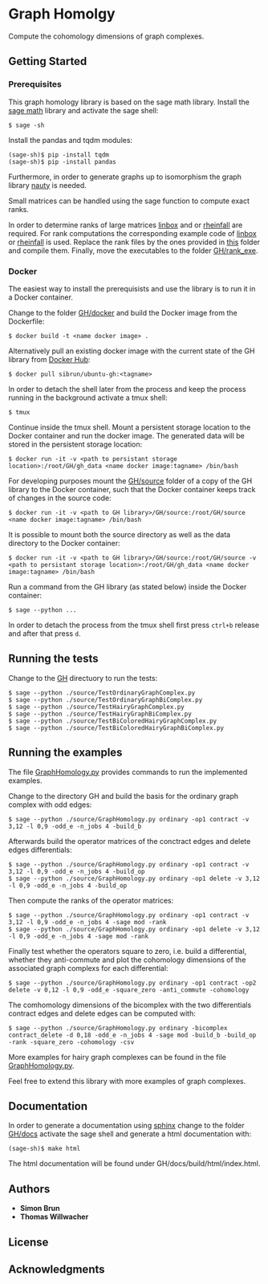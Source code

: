 # Graph Homolgy

Compute the cohomology dimensions of graph complexes.

## Getting Started

### Prerequisites
This graph homology library is based on the sage math library. Install the [sage math](http://www.sagemath.org) library and activate the sage shell:
```
$ sage -sh
```
Install the pandas and tqdm modules:
```
(sage-sh)$ pip -install tqdm
(sage-sh)$ pip -install pandas
```
Furthermore, in order to generate graphs up to isomorphism the graph library [nauty](http://pallini.di.uniroma1.it/) is needed.

Small matrices can be handled using the sage function to compute exact ranks.

In order to determine ranks of large matrices [linbox](https://github.com/linbox-team) and or [rheinfall](https://github.com/riccardomurri/rheinfall)
are required. 
For rank computations the corresponding example code of [linbox](https://github.com/linbox-team/linbox/blob/master/examples/rank.C) or 
[rheinfall](https://github.com/riccardomurri/rheinfall/blob/master/src.c%2B%2B/examples/rank.cpp) is used.
Replace the rank files by the ones provided in [this](https://github.com/sibrun/GH/tree/master/linbox_rheinfall_rank) folder and compile them.
Finally, move the executables to the folder [GH/rank_exe](https://github.com/sibrun/GH/tree/master/rank_exe).

### Docker
The easiest way to install the prerequisists and use the library is to run it in a Docker container.

Change to the folder [GH/docker](https://github.com/sibrun/GH/tree/master/docker) and build the Docker image from the Dockerfile:
```
$ docker build -t <name docker image> .
```
Alternatively pull an existing docker image with the current state of the GH library from 
[Docker Hub](https://hub.docker.com/repository/docker/sibrun/ubuntu-gh):
```
$ docker pull sibrun/ubuntu-gh:<tagname>
```
In order to detach the shell later from the process and keep the process running in the background activate a tmux shell:
```
$ tmux
```
Continue inside the tmux shell.
Mount a persistent storage location to the Docker container and run the docker image. 
The generated data will be stored in the persistent storage location:
```
$ docker run -it -v <path to persistant storage location>:/root/GH/gh_data <name docker image:tagname> /bin/bash
```
For developing purposes mount the [GH/source](https://github.com/sibrun/GH/tree/master/source) 
folder of a copy of the GH library to the Docker container, such that the Docker container keeps track of changes in the source code:
```
$ docker run -it -v <path to GH library>/GH/source:/root/GH/source <name docker image:tagname> /bin/bash
```
It is possible to mount both the source directory as well as the data directory to the Docker container:
```
$ docker run -it -v <path to GH library>/GH/source:/root/GH/source -v <path to persistant storage location>:/root/GH/gh_data <name docker image:tagname> /bin/bash
```
Run a command from the GH library (as stated below) inside the Docker container:
```
$ sage --python ... 
```
In order to detach the process from the tmux shell first press `ctrl+b` release and after that press `d`.

## Running the tests

Change to the [GH](https://github.com/sibrun/GH) directuory to run the tests:
```
$ sage --python ./source/TestOrdinaryGraphComplex.py
$ sage --python ./source/TestOrdinaryGraphBiComplex.py
$ sage --python ./source/TestHairyGraphComplex.py
$ sage --python ./source/TestHairyGraphBiComplex.py
$ sage --python ./source/TestBiColoredHairyGraphComplex.py
$ sage --python ./source/TestBiColoredHairyGraphBiComplex.py
```

## Running the examples

The file [GraphHomology.py](https://github.com/sibrun/GH/blob/master/source/GraphHomology.py) provides commands to run the implemented
examples. 

Change to the directory GH and build the basis for the ordinary graph complex with odd edges:
```
$ sage --python ./source/GraphHomology.py ordinary -op1 contract -v 3,12 -l 0,9 -odd_e -n_jobs 4 -build_b
```
Afterwards build the operator matrices of the conctract edges and delete edges differentials: 
```
$ sage --python ./source/GraphHomology.py ordinary -op1 contract -v 3,12 -l 0,9 -odd_e -n_jobs 4 -build_op
$ sage --python ./source/GraphHomology.py ordinary -op1 delete -v 3,12 -l 0,9 -odd_e -n_jobs 4 -build_op
```
Then compute the ranks of the operator matrices:
```
$ sage --python ./source/GraphHomology.py ordinary -op1 contract -v 3,12 -l 0,9 -odd_e -n_jobs 4 -sage mod -rank
$ sage --python ./source/GraphHomology.py ordinary -op1 delete -v 3,12 -l 0,9 -odd_e -n_jobs 4 -sage mod -rank
```
Finally test whether the operators square to zero, i.e. build a differential, whether they anti-commute and plot the 
cohomology dimensions of the associated graph complexs for each differential:
```
$ sage --python ./source/GraphHomology.py ordinary -op1 contract -op2 delete -v 0,12 -l 0,9 -odd_e -square_zero -anti_commute -cohomology
```
The comhomology dimensions of the bicomplex with the two differentials contract edges and delete edges can be computed with:
```
$ sage --python ./source/GraphHomology.py ordinary -bicomplex contract_delete -d 0,18 -odd_e -n_jobs 4 -sage mod -build_b -build_op -rank -square_zero -cohomology -csv
```

More examples for hairy graph complexes can be found in the file [GraphHomology.py](https://github.com/sibrun/GH/blob/master/source/GraphHomology.py).

Feel free to extend this library with more examples of graph complexes.

## Documentation
In order to generate a documentation using [sphinx](http://www.sphinx-doc.org/en/master/#) change to the folder 
[GH/docs](https://github.com/sibrun/GH/tree/master/docs) activate the sage shell and generate a html documentation with:
```
(sage-sh)$ make html
```
The html documentation will be found under GH/docs/build/html/index.html.

## Authors

* **Simon Brun** 
* **Thomas Willwacher**

## License


## Acknowledgments



